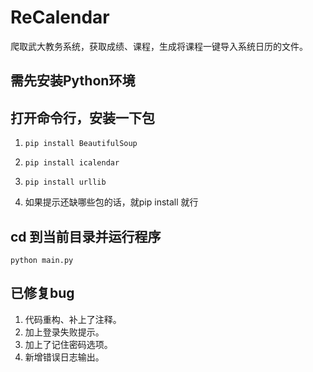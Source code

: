# ReCalendar
爬取武大教务系统，获取成绩、课程，生成将课程一键导入系统日历的文件。
## 需先安装Python环境

## 打开命令行，安装一下包

1. `pip install BeautifulSoup`

2. `pip install icalendar`

3. `pip install urllib`

4. 如果提示还缺哪些包的话，就pip install 就行

## cd 到当前目录并运行程序

`python main.py`


## 已修复bug

1. 代码重构、补上了注释。
2. 加上登录失败提示。
3. 加上了记住密码选项。
4. 新增错误日志输出。
